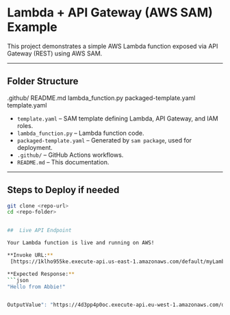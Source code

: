 # Lambda + API Gateway (AWS SAM) Example

This project demonstrates a simple AWS Lambda function exposed via API Gateway (REST) using AWS SAM.

---

## **Folder Structure**
.github/
README.md
lambda_function.py
packaged-template.yaml
template.yaml


- `template.yaml` – SAM template defining Lambda, API Gateway, and IAM roles.
- `lambda_function.py` – Lambda function code.
- `packaged-template.yaml` – Generated by `sam package`, used for deployment.
- `.github/` – GitHub Actions workflows.
- `README.md` – This documentation.




---
## **Steps to Deploy if needed**

```bash
git clone <repo-url>
cd <repo-folder>


##  Live API Endpoint

Your Lambda function is live and running on AWS!

**Invoke URL:**  
 [https://1klho955ke.execute-api.us-east-1.amazonaws.com/default/myLambdaFunction](https://1klho955ke.execute-api.us-east-1.amazonaws.com/default/myLambdaFunction)

**Expected Response:**
```json
"Hello from Abbie!"


OutputValue": "https://4d3pp4p0oc.execute-api.eu-west-1.amazonaws.com/dev/myLambdaFunction"


